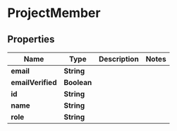 

# ProjectMember


## Properties

| Name | Type | Description | Notes |
|------------ | ------------- | ------------- | -------------|
|**email** | **String** |  |  |
|**emailVerified** | **Boolean** |  |  |
|**id** | **String** |  |  |
|**name** | **String** |  |  |
|**role** | **String** |  |  |



